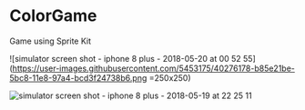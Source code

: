 # ColorGame
Game using Sprite Kit

![simulator screen shot - iphone 8 plus - 2018-05-20 at 00 52 55](https://user-images.githubusercontent.com/5453175/40276178-b85e21be-5bc8-11e8-97a4-bcd3f24738b6.png =250x250)


![simulator screen shot - iphone 8 plus - 2018-05-19 at 22 25 11](https://user-images.githubusercontent.com/5453175/40276183-ed66bc86-5bc8-11e8-9072-f7bcaf464afa.png)
